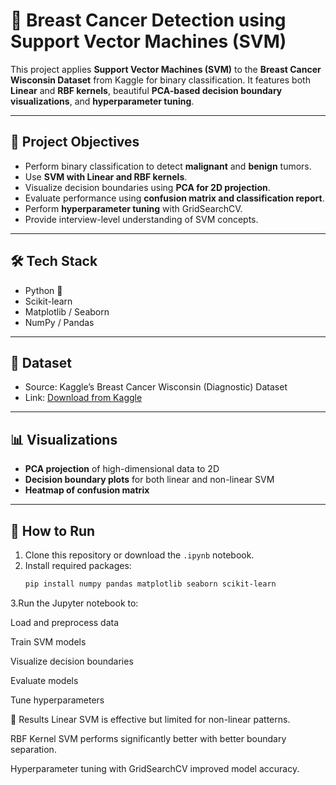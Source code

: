 # 🧠 Breast Cancer Detection using Support Vector Machines (SVM)

This project applies **Support Vector Machines (SVM)** to the **Breast Cancer Wisconsin Dataset** from Kaggle for binary classification. It features both **Linear** and **RBF kernels**, beautiful **PCA-based decision boundary visualizations**, and **hyperparameter tuning**.

---

## 📌 Project Objectives

- Perform binary classification to detect **malignant** and **benign** tumors.
- Use **SVM with Linear and RBF kernels**.
- Visualize decision boundaries using **PCA for 2D projection**.
- Evaluate performance using **confusion matrix and classification report**.
- Perform **hyperparameter tuning** with GridSearchCV.
- Provide interview-level understanding of SVM concepts.

---

## 🛠️ Tech Stack

- Python 🐍
- Scikit-learn
- Matplotlib / Seaborn
- NumPy / Pandas

---

## 📁 Dataset

- Source: Kaggle’s Breast Cancer Wisconsin (Diagnostic) Dataset  
- Link: [Download from Kaggle](https://www.kaggle.com/datasets/uciml/breast-cancer-wisconsin-data)

---

## 📊 Visualizations

- **PCA projection** of high-dimensional data to 2D
- **Decision boundary plots** for both linear and non-linear SVM
- **Heatmap of confusion matrix**

---

## 🧪 How to Run

1. Clone this repository or download the `.ipynb` notebook.
2. Install required packages:
   ```bash
   pip install numpy pandas matplotlib seaborn scikit-learn
3.Run the Jupyter notebook to:

Load and preprocess data

Train SVM models

Visualize decision boundaries

Evaluate models

Tune hyperparameters

🎯 Results
Linear SVM is effective but limited for non-linear patterns.

RBF Kernel SVM performs significantly better with better boundary separation.

Hyperparameter tuning with GridSearchCV improved model accuracy.
